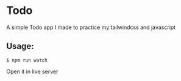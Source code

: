 # Todo
A simple Todo app I made to practice my tailwindcss and javascript

## Usage:
```console
$ npm run watch
```
Open it in live server

